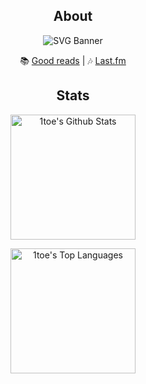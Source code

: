<h2 align="center"> About </h2>

<p align="center">
  <img src="https://svg-banners.vercel.app/api?type=typeWriter&text1=Walter%20🧘‍♂️%20|%20Full%20Stack%20Developer%20|%20LLMs ❤️%20&width=750&height=100" alt="SVG Banner">
</p>

<p align="center">
📚 <a href="https://www.goodreads.com/user/show/168644258-walter" target="_blank">Good reads</a> |
🎶 <a href="http://last.fm/user/Bltr1/">Last.fm </a>
</p>

<h2 align="center">Stats</h2>

<div align="center">

<a href="https://github.com/anuraghazra/github-readme-stats"><img alt="1toe's Github Stats" src="https://denvercoder1-github-readme-stats.vercel.app/api/?username=1toe&show_icons=true&include_all_commits=true&count_private=true&theme=react&hide_border=true&bg_color=000000&title_color=82AAFF&icon_color=82AAFF" height="200px"/></a>
<div align="center">
<a href="https://github.com/anuraghazra/github-readme-stats"><img alt="1toe's Top Languages" src="https://github-readme-stats.vercel.app/api/top-langs/?username=1toe&langs_count=8&layout=compact&theme=react&hide_border=true&bg_color=000000&title_color=82AAFF&icon_color=82AAFF" height="200px"/></a>
</div>

<!--
<h2 align="center">Tech Stack</h2>
<link rel="stylesheet" href="https://cdn.jsdelivr.net/gh/devicons/devicon@latest/devicon.min.css">

<table align="center">
    <thead>
        <tr>
            <th align="right">Category</th>
            <th align="center">Proficient</th>
            <th align="center">Have worked with</th>
        </tr>
    </thead>
    <tbody>
        <tr>
            <td align="right"><strong>Languages</strong></td>
            <td align="center">
                <img alt="Python" title="Python" height="32" src="./icons/python.svg" />
                <img alt="JavaScript" title="JavaScript" height="32" src="./icons/javascript.svg" />
            </td>
            <td align="center">
                <img alt="Ruby" title="Ruby" height="32" src="./icons/ruby.svg" />
                <img alt="PHP" title="PHP" height="32" src="./icons/php.svg" />
                <img alt="Scala" title="Scala" height="32" src="./icons/scala.svg" />
                <img alt="C" title="C" height="32" src="./icons/c.svg" />
                <img alt="C++" title="C++" height="32" src="./icons/cplusplus.svg" />
            </td>
        </tr>
        <tr>
            <td align="right"><strong>Databases</strong></td>
            <td align="center">
                <img alt="SQLite" title="SQLite" height="32" src="./icons/sqlite.svg" />
                <img alt="PostgreSQL" title="PostgreSQL" height="32" src="./icons/postgresql.svg" />
            </td>
            <td align="center">
                <img alt="MariaDB" title="MariaDB" height="32" src="./icons/mariadb.svg" />
                <img alt="Oracle" title="Oracle" height="32" src="./icons/oracle.svg" />
            </td>
        </tr>
        <tr>
            <td align="right"><strong>Style</strong></td>
            <td align="center">
                <img alt="CSS3" title="CSS3" height="32" src="./icons/css3.svg" />
                <img alt="Sass" title="Sass" height="32" src="./icons/sass.svg" />
            </td>
            <td align="center">
                <img alt="Tailwind CSS" title="Tailwind CSS" height="32" src="./icons/tailwindcss.svg" />
                <img alt="Bootstrap" title="Bootstrap" height="32" src="./icons/bootstrap.svg" />
            </td>
        </tr>
        <tr>
            <td align="right"><strong>Frontend</strong></td>
            <td align="center">
                <img alt="React" title="React" height="32" src="./icons/react.svg" />
                <img alt="Alpine.js" title="Alpine.js" height="32" src="./icons/alpinedotjs.svg" />
                <img alt="Eleventy" title="Eleventy" height="32" src="./icons/eleventy.svg" />
            </td>
            <td align="center">
                <img alt="Vue.js" title="Vue.js" height="32" src="./icons/vuedotjs.svg" />
                <img alt="Svelte" title="Svelte" height="32" src="./icons/svelte.svg" />
            </td>
        </tr>
        <tr>
            <td align="right"><strong>Backend</strong></td>
            <td align="center">
                <img alt="Flask" title="Flask" height="32" src="./icons/flask.svg" />
                <img alt="Spring Boot" title="Spring Boot" height="32" src="./icons/springboot.svg" />
            </td>
            <td align="center">
                <img alt="Django" title="Django" height="32" src="./icons/django.svg" />
                <img alt="Ruby on Rails" title="Ruby on Rails" height="32" src="./icons/rubyonrails.svg" />
            </td>
        </tr>
        <tr>
            <td align="right"><strong>Source Control</strong></td>
            <td align="center">
                <img alt="Git" title="Git" height="32" src="./icons/git.svg" />
                <img alt="GitHub" title="GitHub" height="32" src="./icons/github.svg" />
            </td>
            <td align="center">
                <img alt="GitLab" title="GitLab" height="32" src="./icons/gitlab.svg" />
                <img alt="Subversion" title="Subversion" height="32" src="./icons/subversion.svg" />
            </td>
        </tr>
        <tr>
            <td align="right"><strong>Markup</strong></td>
            <td align="center">
                <img alt="HTML5" title="HTML5" height="32" src="./icons/html5.svg" />
                <img alt="Markdown" title="Markdown" height="32" src="./icons/markdown.svg" />
            </td>
            <td align="center">
                <img alt="LaTeX" title="LaTeX" height="32" src="./icons/latex.svg" />
            </td>
        </tr>
        <tr>
        </tr>
    </tbody>
</table>
<br/>
<br/>
</div>

